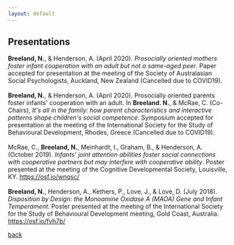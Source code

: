 ```yaml
---
layout: default
---
```


## Presentations

**Breeland, N.**, & Henderson, A. (April 2020). *Prosocially oriented mothers foster infant cooperation with an adult but not a same-aged peer*. Paper accepted for presentation at the meeting of the Society of Australasian Social Psychologists, Auckland, New Zealand (Cancelled due to COVID19).
<br>
<br>
**Breeland, N.**, & Henderson, A. (April 2020). Prosocially oriented parents foster infants' cooperation with an adult. In **Breeland. N.**, & McRae, C. (Co-Chairs), *It's all in the family: how parent characteristics and interactive patterns shape children's social competence*. Symposium accepted for presentation at the meeting of the International Society for the Study of Behavioural Development, Rhodes, Greece (Cancelled due to COVID19).
<br>
<br>
McRae, C., **Breeland, N.**, Meinhardt, I., Graham, B., & Henderson, A. (October 2019). *Infants’ joint attention  abilities foster social connections with cooperative partners but may interfere with cooperative ability*. Poster presented at the meeting of the Cognitive Developmental Society, Louisville, KY. https://osf.io/wnqsc/
<br>
<br>
**Breeland, N.**, Henderson, A., Kethers, P., Love, J., & Love, D. (July 2018). *Disposition by Design: the Monoamine Oxidase A (MAOA) Gene and Infant Temperament*. Poster presented at the meeting of the International Society for the Study of Behavioural Development meeting, Gold Coast, Australia. https://osf.io/fvh7b/

[back](./)
